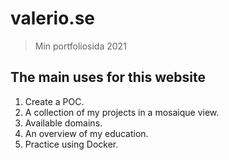 # valerio.se

> Min portfoliosida 2021

## The main uses for this website
1. Create a POC.
2. A collection of my projects in a mosaique view.
3. Available domains.
4. An overview of my education. 
5. Practice using Docker.
